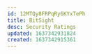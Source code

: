 ```yaml
---
id: 12MTQy8FRPqRy6KYxTePh
title: BitSight
desc: Security Ratings
updated: 1637342931824
created: 1637342915361
---
```




